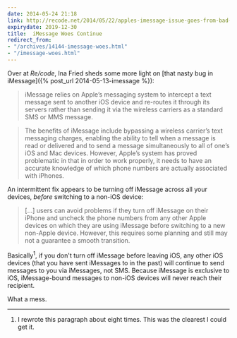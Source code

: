 ```yaml
---
date: 2014-05-24 21:18
link: http://recode.net/2014/05/22/apples-imessage-issue-goes-from-bad-to-worse-with-server-glitch/
expirydate: 2019-12-30
title:  iMessage Woes Continue
redirect_from:
- "/archives/14144-imessage-woes.html"
- "/imessage-woes.html"
---
```



Over at _Re/code_, Ina Fried sheds some more light on [that nasty bug in iMessage]({% post_url 2014-05-13-imessage %}): 

> iMessage relies on Apple’s messaging system to intercept a text message sent to another iOS device and re-routes it through its servers rather than sending it via the wireless carriers as a standard SMS or MMS message.

> The benefits of iMessage include bypassing a wireless carrier’s text messaging charges, enabling the ability to tell when a message is read or delivered and to send a message simultaneously to all of one’s iOS and Mac devices. However, Apple’s system has proved problematic in that in order to work properly, it needs to have an accurate knowledge of which phone numbers are actually associated with iPhones.

An intermittent fix appears to be turning off iMessage across all your devices, *before* switching to a non-iOS device:

> [...] users can avoid problems if they turn off iMessage on their iPhone and uncheck the phone numbers from any other Apple devices on which they are using iMessage before switching to a new non-Apple device. However, this requires some planning and still may not a guarantee a smooth transition.

Basically<sup>1</sup>, if you don't turn off iMessage before leaving iOS, any other iOS devices (that you have sent iMessages to in the past) will continue to send messages to you via iMessages, not SMS. Because iMessage is exclusive to iOS, iMessage-bound messages to non-iOS devices will never reach their recipient. 

What a mess. 

---

1. I rewrote this paragraph about eight times. This was the clearest I could get it. 
